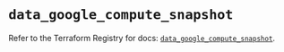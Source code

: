 # `data_google_compute_snapshot`

Refer to the Terraform Registry for docs: [`data_google_compute_snapshot`](https://registry.terraform.io/providers/hashicorp/google/6.37.0/docs/data-sources/compute_snapshot).
